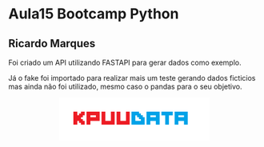 # Aula15 Bootcamp Python

## Ricardo Marques

Foi criado um API utilizando FASTAPI para gerar dados como exemplo.

Já o fake foi importado para realizar mais um teste gerando dados ficticios mas ainda não foi utilizado, mesmo caso o pandas para o seu objetivo.

<p align="center">
  <img src="pic/KPUUDATA.png" alt="logo" width="300"/>
</p>